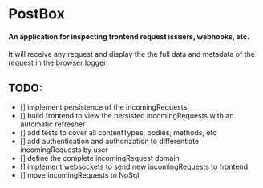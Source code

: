 # PostBox

#### An application for inspecting frontend request issuers, webhooks, etc.

 It will receive any request and display the the full data and metadata of the request in the browser logger.

## TODO:
- [] implement persistence of the incomingRequests
- [] build frontend to view the persisted incomingRequests with an automatic refresher
- [] add tests to cover all contentTypes, bodies, methods, etc
- [] add authentication and authorization to differentiate incomingRequests by user
- [] define the complete incomingRequest domain
- [] implement websockets to send new incomingRequests to frontend
- [] move incomingRequests to NoSql